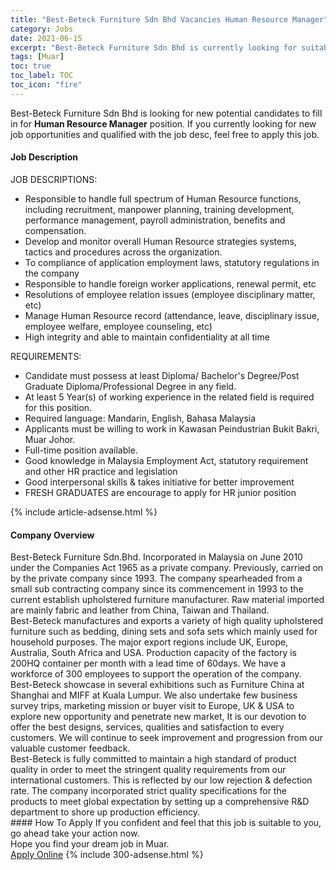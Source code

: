 ```yaml
---
title: "Best-Beteck Furniture Sdn Bhd Vacancies Human Resource Manager" 
category: Jobs 
date: 2021-06-15 
excerpt: "Best-Beteck Furniture Sdn Bhd is currently looking for suitable person to fill in the Human Resource Manager which based in Muar" 
tags: [Muar] 
toc: true 
toc_label: TOC 
toc_icon: "fire" 
--- 
```


<p>Best-Beteck Furniture Sdn Bhd is looking for new potential candidates to fill in for <b>Human Resource Manager</b> position. If you currently looking for new job opportunities and qualified with the job desc, feel free to apply this job.
</p><div><div><h4>Job Description</h4></div><div><div><span><div><p>JOB DESCRIPTIONS:</p><ul><li>Responsible to handle full spectrum of Human Resource functions, including recruitment, manpower planning, training development, performance management, payroll administration, benefits and compensation.</li><li>Develop and monitor overall Human Resource strategies systems, tactics and procedures across the organization.</li><li>To compliance of application employment laws, statutory regulations in the company</li><li>Responsible to handle foreign worker applications, renewal permit, etc</li><li>Resolutions of employee relation issues (employee disciplinary matter, etc)</li><li>Manage Human Resource record (attendance, leave, disciplinary issue, employee welfare, employee counseling, etc)</li><li>High integrity and able to maintain confidentiality at all time</li></ul><p>REQUIREMENTS:</p><ul><li>Candidate must possess at least Diploma/ Bachelor's Degree/Post Graduate Diploma/Professional Degree&#160;in any field.</li><li>At least 5 Year(s) of working experience in the related field is required for this position.</li><li>Required language: Mandarin, English, Bahasa Malaysia</li><li>Applicants must be willing to work in Kawasan Peindustrian Bukit Bakri, Muar Johor.</li><li>Full-time position available.</li><li>Good knowledge in Malaysia Employment Act, statutory requirement and other HR practice and legislation</li><li>Good interpersonal skills &amp; takes initiative for better improvement</li><li>FRESH GRADUATES are encourage to apply for HR junior position</li></ul></div></span></div></div></div> 
{% include article-adsense.html %} 
<div><div><h4>Company Overview</h4></div><div><div><span><div><div>
<div>Best-Beteck Furniture Sdn.Bhd. Incorporated in Malaysia on June 2010 under the Companies Act 1965 as a private company. Previously, carried on by the private company since 1993. The company spearheaded from a small sub contracting company since its commencement in 1993 to the current establish upholstered furniture manufacturer. Raw material imported are mainly fabric and leather from China, Taiwan and Thailand.</div>
<div>Best-Beteck manufactures and exports a variety of high quality upholstered furniture such as bedding, dining sets and sofa sets which mainly used for household purposes. The major export regions include UK, Europe, Australia, South Africa and USA. Production capacity of the factory is 200HQ container per month with a lead time of 60days. We have a workforce of 300 employees to support the operation of the company.</div>
<div>Best-Beteck showcase in several exhibitions such as Furniture China at Shanghai and MIFF at Kuala Lumpur. We also undertake few business survey trips, marketing mission or buyer visit to Europe, UK &amp; USA to explore new opportunity and penetrate new market, It is our devotion to offer the best designs, services, qualities and satisfaction to every customers. We will continue to seek improvement and progression from our valuable customer feedback.</div>
<div>Best-Beteck is fully committed to maintain a high standard of product quality in order to meet the stringent quality requirements from our international customers. This is reflected by our low rejection &amp; defection rate. The company incorporated strict quality specifications for the products to meet global expectation by setting up a comprehensive R&amp;D department to shore up production efficiency.</div>
</div></div></span></div></div></div> 
#### How To Apply 
If you confident and feel that this job is suitable to you, go ahead take your action now. <br/> 
Hope you find your dream job in Muar. <br/> 
<a href="https://www.jobstreet.com.my/en/job/human-resource-manager-4589324?jobId=jobstreet-my-job-4589324&" class="btn btn--info" target="_blank" rel="nofollow noopenner">Apply Online</a> 
{% include 300-adsense.html %} 